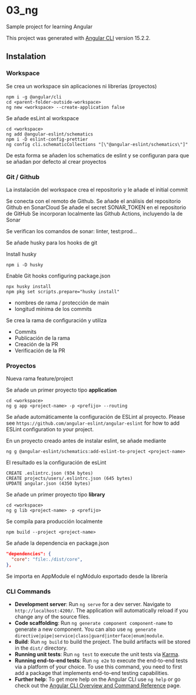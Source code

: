 # 03_ng

Sample project for learning Angular

This project was generated with [Angular CLI](https://github.com/angular/angular-cli) version 15.2.2.

## Instalation

### Workspace

Se crea un workspace sin aplicaciones ni librerías (proyectos)

```shell
npm i -g @angular/cli
cd <parent-folder-outside-workspace>
ng new <workspace> --create-application false
```

Se añade esLint al workspace

```shell
cd <workspace>
ng add @angular-eslint/schematics
npm i -D eslint-config-prettier
ng config cli.schematicCollections "[\"@angular-eslint/schematics\"]"
```

De esta forma se añaden los schematics de eslint y se configuran para que se añadan por defecto al crear proyectos

### Git / Github

La instalación del workspace crea el repositorio y le añade el initial commit

Se conecta con el remoto de Github.
Se añade el análisis del repositorio Github en SonarCloud
Se añade el secret SONAR_TOKEN en el repositorio de GitHub
Se incorporan localmente las Github Actions, incluyendo la de Sonar

Se verifican los comandos de sonar: linter, test:prod...

Se añade husky para los hooks de git

Install husky

```shell
npm i -D husky 

```

Enable Git hooks configuring package.json

```shell
npx husky install
npm pkg set scripts.prepare="husky install"
```

- nombres de rama / protección de main
- longitud mínima de los commits

Se crea la rama de configuración y utiliza

- Commits
- Publicación de la rama
- Creación de la PR
- Verificación de la PR

### Proyectos

Nueva rama feature/project

Se añade un primer proyecto tipo **application**

```shell
cd <workspace>
ng g app <project-name> -p <prefijo> --routing
```

Se añade automáticamente la configuración de ESLint  al proyecto.
Please see `https://github.com/angular-eslint/angular-eslint` for how to add ESLint configuration to your project.

En un proyecto creado antes de instalar eslint, se añade mediante 

```shell
ng g @angular-eslint/schematics:add-eslint-to-project <project-name>
```

El resultado es la configuración de esLint

```shell
CREATE .eslintrc.json (934 bytes)
CREATE projects/users/.eslintrc.json (645 bytes)
UPDATE angular.json (4350 bytes)
```

Se añade un primer proyecto tipo **library**

```shell
cd <workspace>
ng g lib <project-name> -p <prefijo>
```

Se compila para producción localmente

```shell
npm build --project <project-name>
```

Se añade la dependencia en package.json

```json
"dependencies": {
  "core": "file:./dist/core",
},
 ```

Se importa en AppModule el ngMódulo exportado desde la librería

### CLI Commands

- **Development server**: Run `ng serve` for a dev server. Navigate to `http://localhost:4200/`. The application will automatically reload if you change any of the source files.
- **Code scaffolding**: Run `ng generate component component-name` to generate a new component. You can also use `ng generate directive|pipe|service|class|guard|interface|enum|module`.
- **Build**: Run `ng build` to build the project. The build artifacts will be stored in the `dist/` directory.
- **Running unit tests**: Run `ng test` to execute the unit tests via [Karma](https://karma-runner.github.io).
- **Running end-to-end tests**: Run `ng e2e` to execute the end-to-end tests via a platform of your choice. To use this command, you need to first add a package that implements end-to-end testing capabilities.
- **Further help**: To get more help on the Angular CLI use `ng help` or go check out the [Angular CLI Overview and Command Reference](https://angular.io/cli) page.
